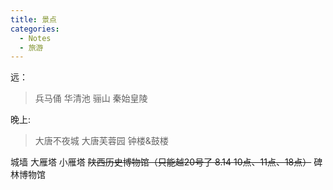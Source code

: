 ```yaml
---
title: 景点
categories:
  - Notes
  - 旅游
---
```

远：
>兵马俑 华清池 骊山 秦始皇陵

晚上:
>大唐不夜城 大唐芙蓉园 钟楼&鼓楼 

城墙
大雁塔 小雁塔
~~陕西历史博物馆（只能越20号了 8.14 10点、11点、18点）~~
碑林博物馆

